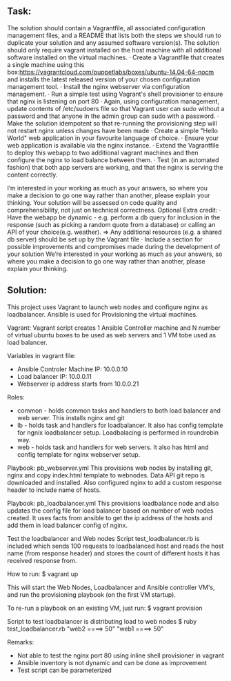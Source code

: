 Task:
--------------------------------
The solution should contain a Vagrantfile, all associated configuration management files, and a README that lists both the steps we should run to duplicate your solution and any assumed software version(s). The solution should only require vagrant installed on the  host machine with all additional software installed on the virtual machines. 
· Create a Vagrantfile that creates a single machine using this box:https://vagrantcloud.com/puppetlabs/boxes/ubuntu-14.04-64-nocm and installs the latest released version of your chosen configuration management tool. 
· Install the nginx webserver via configuration management. 
· Run a simple test using Vagrant's shell provisioner to ensure that nginx is listening on port 80 
· Again, using configuration management, update contents of /etc/sudoers file so that Vagrant user can sudo without a password and that anyone in the admin group can sudo with a password. 
· Make the solution idempotent so that re-running the provisioning step will not restart nginx unless changes have been made 
· Create a simple "Hello World" web application in your favourite language of choice. 
· Ensure your web application is available via the nginx instance. 
· Extend the Vagrantfile to deploy this webapp to two additional vagrant machines and then configure the nginx to load balance between them. 
· Test (in an automated fashion) that both app servers are working, and that the nginx is serving the content correctly. 

I’m interested in your working as much as your answers, so where you make a decision to go one way rather than another, please explain your thinking. Your solution will be assessed on code quality and comprehensibility, not just on technical correctness. Optional Extra credit: · Have the webapp be dynamic - e.g. perform a db query for inclusion in the response (such as picking a random quote from a database) or calling an API of your choice(e.g. weather). => Any additional resources (e.g. a shared db server) should be set up by the Vagrant file · Include a section for possible improvements and compromises made during the development of your solution We’re interested in your working as much as your answers, so where you make a decision to go one way rather than another, please explain your thinking.


Solution:
--------------------------------
This project uses Vagrant to launch web nodes and configure nginx as loadbalancer. Ansible is used for Provisioning the virtual machines.

Vagrant: Vagrant script creates 1 Ansible Controller machine and N number of virtual ubuntu boxes to be used as web servers and 1 VM tobe used as load balancer. 

Variables in vagrant file:
- Ansible Controler Machine IP: 10.0.0.10
- Load balancer IP: 10.0.0.11 
- Webserver ip address starts from 10.0.0.21

Roles:
- common - holds common tasks and handlers to both load balancer and web server. This installs nginx and git
- lb - holds task and handlers for loadbalancer. It also has config template for ngnix loadbalancer setup. Loadbalacing is performed in roundrobin way. 
- web - holds task and handlers for web servers. It also has html and config template for nginx webserver setup.

Playbook: pb_webserver.yml
This provisions web nodes by installing git, nginx and copy index.html template to webnodes. Data API git repo is downloaded and installed. Also configured nginx to add a custom response header to include name of hosts.

Playbook: pb_loadbalancer.yml 
This provisions loadbalance node and also updates the config file for load balancer based on number of web nodes created. It uses facts from ansible to get the ip address of the hosts and add them in load balancer config of nginx.

Test the loadbalancer and Web nodes
Script test_loadbalancer.rb is included which sends 100 requests to loadbalanced host and reads the host name (from response header) and stores the count of different hosts it has received response from.

How to run:
$ vagrant up 

This will start the Web Nodes, Loadbalancer and Ansible controller VM's, and run the provisioning playbook (on the first VM startup).

To re-run a playbook on an existing VM, just run:
$ vagrant provision

Script to test loadbalancer is distributing load to web nodes 
$ ruby test_loadbalancer.rb
"web2 ====>  50"
"web1 ====>  50"

Remarks:
- Not able to test the nginx port 80 using inline shell provisioner in vagrant
- Ansible inventory is not dynamic and can be done as improvement 
- Test script can be parameterized